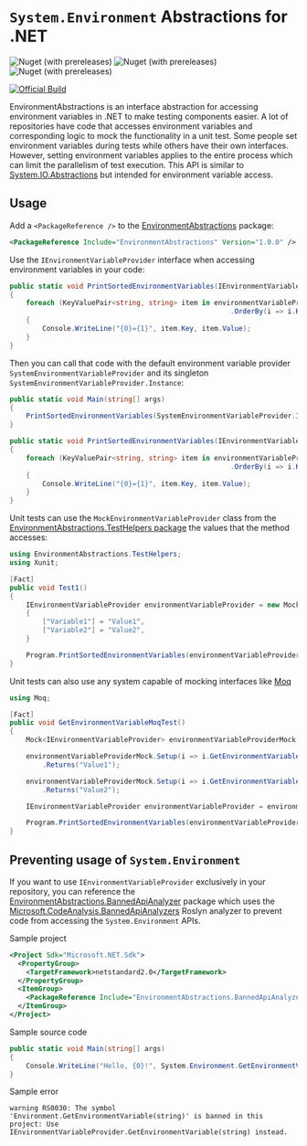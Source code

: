 # `System.Environment` Abstractions for .NET

![Nuget (with prereleases)](https://img.shields.io/nuget/vpre/EnvironmentAbstractions?label=EnvironmentAbstractions)
![Nuget (with prereleases)](https://img.shields.io/nuget/vpre/EnvironmentAbstractions.TestHelpers?label=EnvironmentAbstractions.TestHelpers)
![Nuget (with prereleases)](https://img.shields.io/nuget/vpre/EnvironmentAbstractions.BannedApiAnalyzer?label=EnvironmentAbstractions.BannedApiAnalyzer)

[![Official Build](https://github.com/jeffkl/EnvironmentAbstractions/actions/workflows/Official.yml/badge.svg)](https://github.com/jeffkl/EnvironmentAbstractions/actions/workflows/Official.yml)

EnvironmentAbstractions is an interface abstraction for accessing environment variables in .NET to make testing components easier.  A lot of repositories have code that accesses environment variables
and corresponding logic to mock the functionality in a unit test.  Some people set environment variables during tests while others have their own interfaces.  However,
setting environment variables applies to the entire process which can limit the parallelism of test execution.  This API is similar to [System.IO.Abstractions](https://github.com/TestableIO/System.IO.Abstractions)
but intended for environment variable access.

## Usage
Add a `<PackageReference />` to the [EnvironmentAbstractions](https://nuget.org/packages/EnvironmentAbstractions) package:

```xml
<PackageReference Include="EnvironmentAbstractions" Version="1.0.0" />
```

Use the `IEnvironmentVariableProvider` interface when accessing environment variables in your code:

```c#
public static void PrintSortedEnvironmentVariables(IEnvironmentVariableProvider environmentVariableProvider)
{
    foreach (KeyValuePair<string, string> item in environmentVariableProvider.GetEnvironmentVariables()
                                                      .OrderBy(i => i.Key))
    {
        Console.WriteLine("{0}={1}", item.Key, item.Value);
    }
}
```

Then you can call that code with the default environment variable provider `SystemEnvironmentVariableProvider` and its singleton `SystemEnvironmentVariableProvider.Instance`:

```c#
public static void Main(string[] args)
{
    PrintSortedEnvironmentVariables(SystemEnvironmentVariableProvider.Instance);
}

public static void PrintSortedEnvironmentVariables(IEnvironmentVariableProvider environmentVariableProvider)
{
    foreach (KeyValuePair<string, string> item in environmentVariableProvider.GetEnvironmentVariables()
                                                      .OrderBy(i => i.Key))
    {
        Console.WriteLine("{0}={1}", item.Key, item.Value);
    }
}
```

Unit tests can use the `MockEnvironmentVariableProvider` class from the [EnvironmentAbstractions.TestHelpers package](https://nuget.org/packages/EnvironmentAbstractions.TestHelpers)
the values that the method accesses:

```c#
using EnvironmentAbstractions.TestHelpers;
using Xunit;

[Fact]
public void Test1()
{
    IEnvironmentVariableProvider environmentVariableProvider = new MockEnvironmentVariableProvider
    {
        ["Variable1"] = "Value1",
        ["Variable2"] = "Value2",
    }

    Program.PrintSortedEnvironmentVariables(environmentVariableProvider);
}
```

Unit tests can also use any system capable of mocking interfaces like [Moq](https://nuget.org/packages/Moq)
```c#
using Moq;

[Fact]
public void GetEnvironmentVariableMoqTest()
{
    Mock<IEnvironmentVariableProvider> environmentVariableProviderMock = new Mock<IEnvironmentVariableProvider>();

    environmentVariableProviderMock.Setup(i => i.GetEnvironmentVariable(It.Is<string>(i => i.Equals("Var1"))))
        .Returns("Value1");

    environmentVariableProviderMock.Setup(i => i.GetEnvironmentVariable(It.Is<string>(i => i.Equals("Var2"))))
        .Returns("Value2");

    IEnvironmentVariableProvider environmentVariableProvider = environmentVariableProviderMock.Object;

    Program.PrintSortedEnvironmentVariables(environmentVariableProvider);
}
```

## Preventing usage of `System.Environment`

If you want to use `IEnvironmentVariableProvider` exclusively in your repository, you can reference the
[EnvironmentAbstractions.BannedApiAnalyzer](https://nuget.org/packages/EnvironmentAbstractions.BannedApiAnalyzer) package which uses the
[Microsoft.CodeAnalysis.BannedApiAnalyzers](https://github.com/dotnet/roslyn-analyzers/blob/main/src/Microsoft.CodeAnalysis.BannedApiAnalyzers/BannedApiAnalyzers.Help.md)
Roslyn analyzer to prevent code from accessing the `System.Environment` APIs.

Sample project
```xml
<Project Sdk="Microsoft.NET.Sdk">
  <PropertyGroup>
    <TargetFramework>netstandard2.0</TargetFramework>
  </PropertyGroup>
  <ItemGroup>
    <PackageReference Include="EnvironmentAbstractions.BannedApiAnalyzer" Version="1.0.0" />
  </ItemGroup>
</Project>
```

Sample source code
```c#
public static void Main(string[] args)
{
    Console.WriteLine("Hello, {0}!", System.Environment.GetEnvironmentVariable("USERNAME"));
}
```

Sample error
```
warning RS0030: The symbol 'Environment.GetEnvironmentVariable(string)' is banned in this project: Use IEnvironmentVariableProvider.GetEnvironmentVariable(string) instead.
